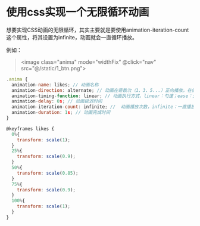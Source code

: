 # 使用css实现一个无限循环动画

想要实现CSS动画的无限循环，其实主要就是要使用animation-iteration-count这个属性，将其设置为infinite，动画就会一直循环播放。

例如：

> <image class="anima" mode="widthFix" @click="nav" src="@/static/1_btn.png"></image>

```js
.anima {
  animation-name: likes; // 动画名称
  animation-direction: alternate; // 动画在奇数次（1、3、5...）正向播放，在偶数次（2、4、6...）反向播放。
  animation-timing-function: linear; // 动画执行方式，linear：匀速；ease：先慢再快后慢；ease-in：由慢速开始；ease-out：由慢速结束；ease-in-out：由慢速开始和结束；
  animation-delay: 0s; // 动画延迟时间
  animation-iteration-count: infinite; //  动画播放次数，infinite：一直播放
  animation-duration: 1s; // 动画完成时间
}

@keyframes likes {
  0%{
  	transform: scale(1);
  }
  25%{
  	transform: scale(0.9);
  }
  50%{
  	transform: scale(0.85);
  }
  75%{
  	transform: scale(0.9);
  }
  100%{
  	transform: scale(1);
  }
}
```